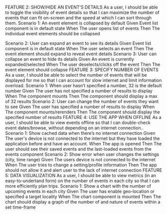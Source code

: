 FEATURE 2: SHOW/HIDE AN EVENT'S DETAILS
As a user, I should be able to toggle the visibility of event details so that I can maximize the number of events that can fit on-screen and the speed at which I can sort through them.
Scenario 1: An event element is collapsed by default
Given
Event list component is in default state
When
The user opens list of events
Then
The individual event elements should be collapsed

Scenario 2: User can expand an event to see its details
Given
Event list component is in default state
When
The user selects an event
Then
The event element should expand to reveal event details
Scenario 3: User can collapse an event to hide its details
Given
An event is currently expanded/selected
When
The user deselects/clicks off the event
Then
The event element should collapse
FEATURE 3: SPECIFY NUMBER OF EVENTS
As a user, I should be able to select the number of events that will be displayed for me so that I can account for slow internet and limit information overload.
Scenario 1: When user hasn’t specified a number, 32 is the default number
Given
The user has not specified a number of results to display
When
The component mounts
Then
The component should display a max of 32 results
Scenario 2: User can change the number of events they want to see
Given
The user has specified a number of results to display
When
The component mounts/rerenders
Then
The component should display the specified number of results
FEATURE 4: USE THE APP WHEN OFFLINE
As a user, I should be able to view events offline so that I can double-check event dates/browse, without depending on an internet connection..
Scenario 1: Show cached data when there’s no internet connection
Given
The user's device is not connected to the internet but they have loaded the application before and have an account.
When
The app is opened
Then
The user should see their saved events and the last-loaded events from the events component
Scenario 2: Show error when user changes the settings (city, time range)
Given
The users device is not connected to the internet
When
The user tries to change a setting/profile information
Then
The app should not allow it and alert user to the lack of internet connection
FEATURE 5: DATA VISUALIZATION
As a user, I should be able to view metrics (in an easy-to-undertand form) on the number of events in each city so that I can more efficiently plan trips.
Scenario 1: Show a chart with the number of upcoming events in each city
Given
The user has enable geo-location or specified a target locality
When
The chart component is mounted
Then
The chart should display a graph of the number of and nature of events within a set time-frame
